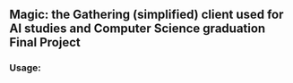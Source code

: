 ## Magic: the Gathering (simplified) client used for AI studies and Computer Science graduation Final Project

### Usage:
